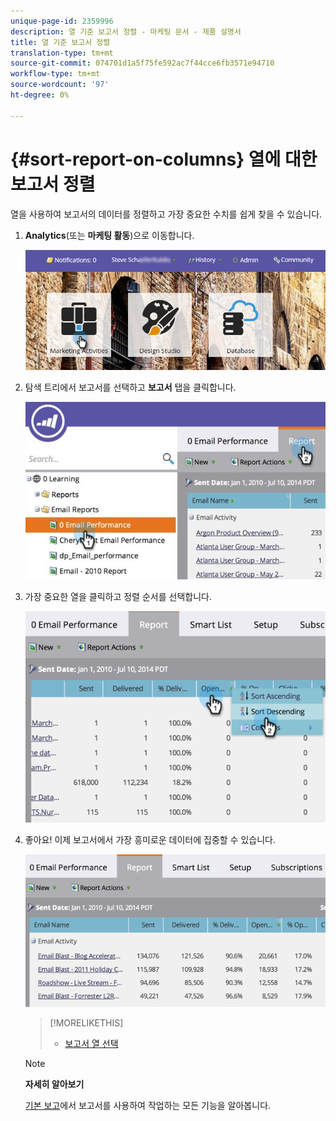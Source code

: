 ```yaml
---
unique-page-id: 2359996
description: 열 기준 보고서 정렬 - 마케팅 문서 - 제품 설명서
title: 열 기준 보고서 정렬
translation-type: tm+mt
source-git-commit: 074701d1a5f75fe592ac7f44cce6fb3571e94710
workflow-type: tm+mt
source-wordcount: '97'
ht-degree: 0%

---
```



# {#sort-report-on-columns} 열에 대한 보고서 정렬

열을 사용하여 보고서의 데이터를 정렬하고 가장 중요한 수치를 쉽게 찾을 수 있습니다.

1. **Analytics**(또는 **마케팅 활동**)으로 이동합니다.

   ![](assets/login-marketing-activities.png)

1. 탐색 트리에서 보고서를 선택하고 **보고서** 탭을 클릭합니다.

   ![](assets/reports2.jpg)

1. 가장 중요한 열을 클릭하고 정렬 순서를 선택합니다.

   ![](assets/image2014-9-16-10-3a47-3a46.png)

1. 좋아요! 이제 보고서에서 가장 흥미로운 데이터에 집중할 수 있습니다.

   ![](assets/image2014-9-16-10-3a47-3a50.png)

   >[!MORELIKETHIS]
   >
   >
   >    
   >    
   >    * [보고서 열 선택](select-report-columns.md)


   >[!NOTE]
   >
   >**자세히 알아보기**
   >
   >
   >[기본 보고](http://docs.marketo.com/display/docs/basic+reporting)에서 보고서를 사용하여 작업하는 모든 기능을 알아봅니다.

